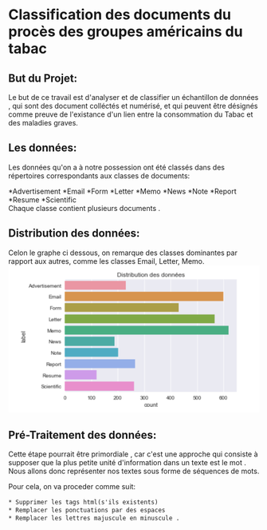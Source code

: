 # Classification des documents du procès des groupes américains du tabac

## But du Projet:
<p>
	Le but de ce travail est d'analyser et de classifier un échantillon de données , qui sont des document colléctés et numérisé, et qui peuvent être désignés comme preuve de l'existance d'un lien entre la consommation du Tabac et des maladies graves.
</p>


## Les données:
<p>Les données qu'on a à notre possession ont été classés dans des répertoires correspondants aux classes de documents:</p>

*Advertisement
*Email
*Form
*Letter
*Memo
*News
*Note
*Report
*Resume
*Scientific </br>
Chaque classe contient plusieurs documents .


## Distribution des données:
Celon le graphe ci dessous, on remarque des classes dominantes par rapport aux autres, comme les classes Email, Letter, Memo.
![source](/img/distribution_donnees.PNG)

## Pré-Traitement des données:

Cette étape pourrait être primordiale , car c'est une approche qui consiste à supposer que la plus petite unité d'information dans un texte est le mot . Nous allons donc représenter nos textes sous forme de séquences de mots.</br>

Pour cela, on va proceder comme suit:

    * Supprimer les tags html(s'ils existents)
    * Remplacer les ponctuations par des espaces
    * Remplacer les lettres majuscule en minuscule . 
